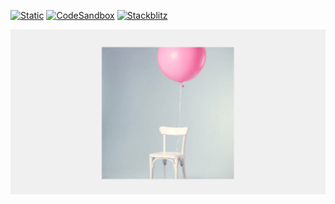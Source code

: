 [![Static](https://img.shields.io/badge/demo-%23646CFF.svg?logo=html5&logoColor=white)](https://pmndrs.github.io/examples/shadermaterials)
[![CodeSandbox](https://img.shields.io/badge/codesandbox-040404?logo=codesandbox&logoColor=DBDBDB)](https://codesandbox.io/s/github/pmndrs/examples/tree/main/apps/shadermaterials)
[![Stackblitz](https://img.shields.io/badge/stackblitz-fff?logo=Stackblitz&logoColor=1389FD)](https://stackblitz.com/github/pmndrs/examples/tree/main/apps/shadermaterials)

![](thumbnail.png)

